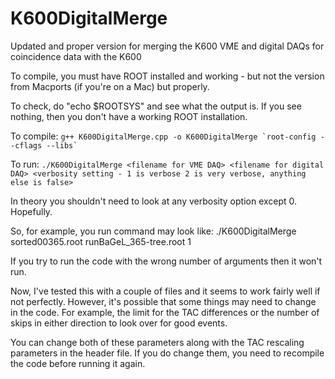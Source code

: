 # K600DigitalMerge
Updated and proper version for merging the K600 VME and digital DAQs for coincidence data with the K600

To compile, you must have ROOT installed and working - but not the version from Macports (if you're on a Mac) but properly.

To check, do "echo $ROOTSYS" and see what the output is. If you see nothing, then you don't have a working ROOT installation.

To compile: ```g++ K600DigitalMerge.cpp -o K600DigitalMerge `root-config --cflags --libs` ```

To run: ```./K600DigitalMerge <filename for VME DAQ> <filename for digital DAQ> <verbosity setting - 1 is verbose 2 is very verbose, anything else is false>```

In theory you shouldn't need to look at any verbosity option except 0. Hopefully.

So, for example, you run command may look like: ./K600DigitalMerge sorted00365.root runBaGeL_365-tree.root 1

If you try to run the code with the wrong number of arguments then it won't run.

Now, I've tested this with a couple of files and it seems to work fairly well if not perfectly. However, it's possible that some things may need to change in the code. For example, the limit for the TAC differences or the number of skips in either direction to look over for good events.

You can change both of these parameters along with the TAC rescaling parameters in the header file. If you do change them, you need to recompile the code before running it again.
